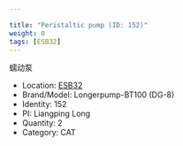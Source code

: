 ```yaml
---

title: "Peristaltic pump (ID: 152)"
weight: 0
tags: [ESB32]
---
```


蠕动泵

<!--more-->



- Location: [ESB32](../../tags/ESB32)
- Brand/Model: Longerpump-BT100 (DG-8)
- Identity: 152
- PI: Liangping Long
- Quantity: 2
- Category: CAT






